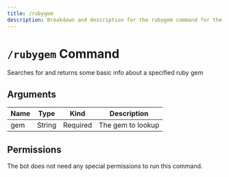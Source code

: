 ```yaml
---
title: /rubygem
description: Breakdown and description for the rubygem command for the Chewbotcca Discord bot
---
```


# `/rubygem` Command

Searches for and returns some basic info about a specified ruby gem

## Arguments

| Name | Type   | Kind     | Description       |
|------|--------|----------|-------------------|
| gem  | String | Required | The gem to lookup |

## Permissions

The bot does not need any special permissions to run this command.
